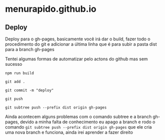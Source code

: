 # menurapido.github.io

## Deploy

Deploy para o gh-pages, basicamente você irá dar o build, fazer todo o procedimento do git e adicionar a última linha que é para subir a pasta dist para a branch gh-pages

Tentei algumas formas de automatizar pelo actons do github mas sem sucesso

``` 
npm run build

git add .

git commit -m "deploy"

git push

git subtree push --prefix dist origin gh-pages

```

Ainda acontecem alguns problemas com o comando subtree e a branch gh-pages, devido a minha falta de conhecimento eu apago a branch e rodo o comando ```git subtree push --prefix dist origin gh-pages``` que ele cria uma nova branch e funciona, ainda irei aprender a fazer direito